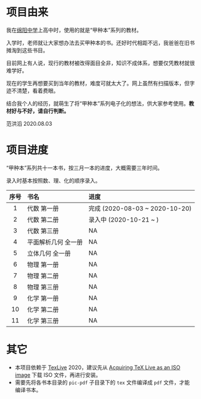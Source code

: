 # 项目由来

我在[绵阳中学](http://www.scmyzx.com.cn)上高中时，使用的就是“甲种本”系列的教材。

入学时，老师就让大家想办法去买甲种本的书。还好时代相距不远，我爸爸在旧书摊淘到这些书目。

目前网上有人说，现行的教材被改得面目全非，知识不成体系，想要仅凭教材就很难学好。

现在的学生再想要买到当年的教材，难度可就太大了。网上虽然有扫描版本，但字迹不清楚，看着费眼。

结合我个人的经历，就萌生了将“甲种本”系列电子化的想法，供大家参考使用。**教材好与不好，请自行判断。**

范洪滔 2020.08.03

# 项目进度

“甲种本”系列共十一本书，按三月一本的进度，大概需要三年时间。

录入时基本按照数、理、化的顺序录入。

| 序号 | 书名 | 进度 |
|:--:|:--|:--|
| 1 | 代数 第一册 | 完成 (2020-08-03 ~ 2020-10-20) |
| 2 | 代数 第二册 | 录入中 (2020-10-21 ~ )  |
| 3 | 代数 第三册 | NA |
| 4 | 平面解析几何 全一册 | NA |
| 5 | 立体几何 全一册 | NA |
| 6 | 物理 第一册 | NA |
| 7 | 物理 第二册 | NA |
| 8 | 物理 第三册 | NA |
| 9 | 化学 第一册 | NA |
| 10 | 化学 第二册 | NA |
| 11 | 化学 第三册 | NA |

# 其它

* 本项目依赖于 [TexLive](http://tug.org/texlive/) 2020，建议先从 [Acquiring TeX Live as an ISO image](http://tug.org/texlive/acquire-iso.html) 下载 ISO 文件，再进行安装。
* 需要先将各书本目录的 `pic-pdf` 子目录下的 `tex` 文件编译成 `pdf` 文件，才能编译书本。
